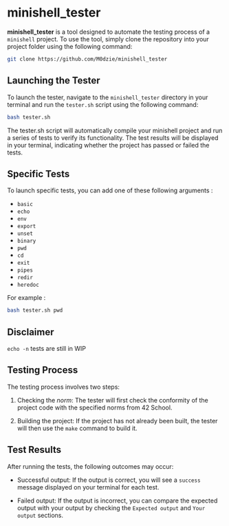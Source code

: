 # minishell_tester
**minishell_tester** is a tool designed to automate the testing process of a `minishell` project. To use the tool, simply clone the repository into your project folder using the following command:

```bash
git clone https://github.com/M0dzie/minishell_tester
```

## Launching the Tester
To launch the tester, navigate to the `minishell_tester` directory in your terminal and run the `tester.sh` script using the following command:

```bash
bash tester.sh
```
The tester.sh script will automatically compile your minishell project and run a series of tests to verify its functionality. The test results will be displayed in your terminal, indicating whether the project has passed or failed the tests.

## Specific Tests
To launch specific tests, you can add one of these following arguments : 
- `basic`
- `echo`
- `env`
- `export`
- `unset`
- `binary`
- `pwd`
- `cd`
- `exit`
- `pipes`
- `redir`
- `heredoc`

For example :
```bash
bash tester.sh pwd
```

## Disclaimer

`echo -n` tests are still in WIP

## Testing Process
The testing process involves two steps: 

1. Checking the _norm_: The tester will first check the conformity of the project code with the specified norms from 42 School.

2. Building the project: If the project has not already been built, the tester will then use the `make` command to build it.

## Test Results
After running the tests, the following outcomes may occur:

- Successful output: If the output is correct, you will see a `success` message displayed on your terminal for each test.

- Failed output: If the output is incorrect, you can compare the expected output with your output by checking the `Expected output` and `Your output` sections.
